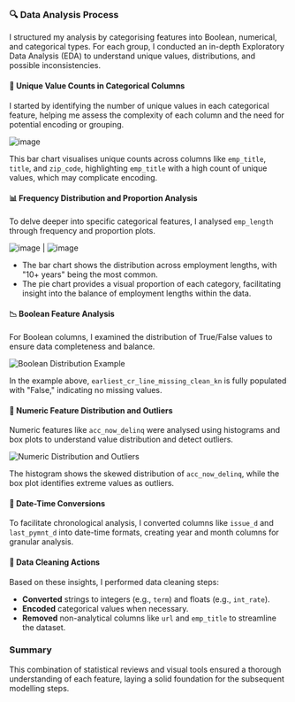 ### 🔍 Data Analysis Process

I structured my analysis by categorising features into Boolean, numerical, and categorical types. For each group, I conducted an in-depth Exploratory Data Analysis (EDA) to understand unique values, distributions, and possible inconsistencies.

#### 🧪 Unique Value Counts in Categorical Columns
I started by identifying the number of unique values in each categorical feature, helping me assess the complexity of each column and the need for potential encoding or grouping.

![image](https://github.com/user-attachments/assets/e3a100c0-a8d3-4d5e-aaeb-8de5af6917cd)

This bar chart visualises unique counts across columns like `emp_title`, `title`, and `zip_code`, highlighting `emp_title` with a high count of unique values, which may complicate encoding.

#### 📊 Frequency Distribution and Proportion Analysis
To delve deeper into specific categorical features, I analysed `emp_length` through frequency and proportion plots.

![image](https://github.com/user-attachments/assets/d9e1147e-51ae-4b16-9697-128b25a351ff) | ![image](https://github.com/user-attachments/assets/c48ec637-09a0-484d-b703-5c78ba148b15)

- The bar chart shows the distribution across employment lengths, with "10+ years" being the most common.
- The pie chart provides a visual proportion of each category, facilitating insight into the balance of employment lengths within the data.

#### 📉 Boolean Feature Analysis
For Boolean columns, I examined the distribution of True/False values to ensure data completeness and balance.

![Boolean Distribution Example](boolean_distribution.png)

In the example above, `earliest_cr_line_missing_clean_kn` is fully populated with "False," indicating no missing values.

#### 📐 Numeric Feature Distribution and Outliers
Numeric features like `acc_now_delinq` were analysed using histograms and box plots to understand value distribution and detect outliers.

![Numeric Distribution and Outliers](numeric_distribution_outliers.png)

The histogram shows the skewed distribution of `acc_now_delinq`, while the box plot identifies extreme values as outliers.

#### 📅 Date-Time Conversions
To facilitate chronological analysis, I converted columns like `issue_d` and `last_pymnt_d` into date-time formats, creating year and month columns for granular analysis.

#### 🧹 Data Cleaning Actions
Based on these insights, I performed data cleaning steps:
- **Converted** strings to integers (e.g., `term`) and floats (e.g., `int_rate`).
- **Encoded** categorical values when necessary.
- **Removed** non-analytical columns like `url` and `emp_title` to streamline the dataset.

### Summary
This combination of statistical reviews and visual tools ensured a thorough understanding of each feature, laying a solid foundation for the subsequent modelling steps.
